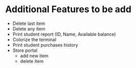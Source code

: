 # Additional Features to be add

  - Delete last item
  - Delete any item 
  - Print student report (ID, Name, Available balance)
  - Colorize the terminal
  - Print student purchases history
  - Store portal 
    - add new item
    - delete item